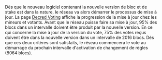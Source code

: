 Dès que le nouveau logiciel contenant la nouvelle version de bloc et de stake est dans la nature, le réseau va alors démarrer le processus de mise à jour.  La page [Decred Voting](voting.decred.org) affiche la progression de la mise à jour chez les mineurs et votants.  Avant que le réseau puisse faire sa mise à jour, 95% des blocs dans un intervalle doivent être produit par la nouvelle version. En ce qui concerne la mise à jour de la version du vote, 75% des votes reçus doivent être dans la nouvelle version dans un intervalle de 2016 blocs. Dès que ces deux critères sont satisfaits, le réseau commencera le vote au démarrage du prochain intervalle d'activation de changement de règles (8064 blocs).
